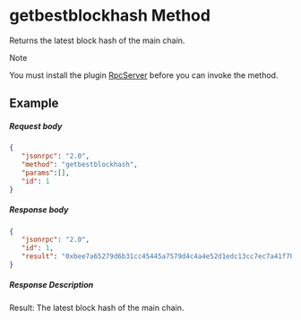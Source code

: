 ﻿# getbestblockhash Method

Returns the latest block hash of the main chain.

> [!Note]
>
> You must install the plugin [RpcServer](https://github.com/neo-project/neo-modules/releases) before you can invoke the method.

## Example

##### Request body

```json
{
   "jsonrpc": "2.0",
   "method": "getbestblockhash",
   "params":[],
   "id": 1
}
```

##### Response body

```json
{
   "jsonrpc": "2.0",
   "id": 1,
   "result": "0xbee7a65279d6b31cc45445a7579d4c4a4e52d1edc13cc7ec7a41f7b1affdf0ab"
}
```

##### Response Description

Result: The latest block hash of the main chain.